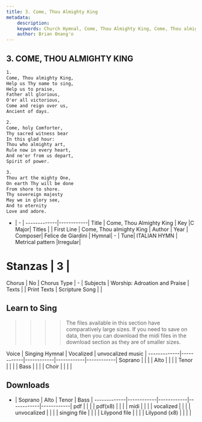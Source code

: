 ```yaml
---
title: 3. Come, Thou Almighty King
metadata:
    description: 
    keywords: Church Hymnal, Come, Thou Almighty King, Come, Thou almighty King, 
    author: Brian Onang'o
---
```



## 3. COME, THOU ALMIGHTY KING

```txt
1.
Come, Thou almighty King, 
Help us Thy name to sing, 
Help us to praise, 
Father all glorious, 
O'er all victorious, 
Come and reign over us, 
Ancient of days. 

2.
Come, holy Comforter, 
Thy sacred witness bear 
In this glad hour: 
Thou who almighty art, 
Rule now in every heart, 
And ne'er from us depart, 
Spirit of power. 

3.
Thou art the mighty One, 
On earth Thy will be done 
From shore to shore. 
Thy sovereign majesty 
May we in glory see, 
And to eternity 
Love and adore.
```

- |   -  |
-------------|------------|
Title | Come, Thou Almighty King |
Key |C Major|
Titles |  |
First Line | Come, Thou almighty King |
Author |
Year |
Composer| Felice de Giardini |
Hymnal|  - |
Tune| ITALIAN HYMN |
Metrical pattern |Irregular|
# Stanzas | 3 |
Chorus | No |
Chorus Type | - |
Subjects | Worship: Adroation and Praise |
Texts |  |
Print Texts |
Scripture Song |  |
  
## Learn to Sing

>>>> The files available in this section have comparatively large sizes. If you need to save on data, then you can download the midi files in the download section as they are of smaller sizes.

Voice |  Singing Hymnal | Vocalized | unvocalized music |
-------------|------------|------------|------------|------------|
Soprano | | | |
Alto | | | |
Tenor | | | |
Bass | | | |
Choir | | | |

## Downloads

- |  Soprano | Alto | Tenor | Bass |
-------------|------------|------------|------------|------------|
pdf | | | |
pdf(x8) | | | |
midi | | | |
vocalized | | | |
unvocalized | | | |
singing file | | | |
Lilypond file | | | |
Lilypond (x8) | | | |
